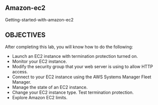 ## Amazon-ec2
Getting-started-with-amazon-ec2

## OBJECTIVES
After completing this lab, you will know how to do the following:

- Launch an EC2 instance with termination protection turned on.
- Monitor your EC2 instance.
- Modify the security group that your web server is using to allow HTTP access.
- Connect to your EC2 instance using the AWS Systems Manager Fleet Manager.
- Manage the state of an EC2 instance.
- Change your EC2 instance type.
Test termination protection.
- Explore Amazon EC2 limits.